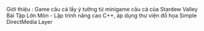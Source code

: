 Giới thiệu : Game câu cá lấy ý tưởng từ minigame câu cá của Stardew Valley
Bài Tập Lớn Môn - Lập trình nâng cao C++, áp dụng thư viện đồ họa Simple DirectMedia Layer
